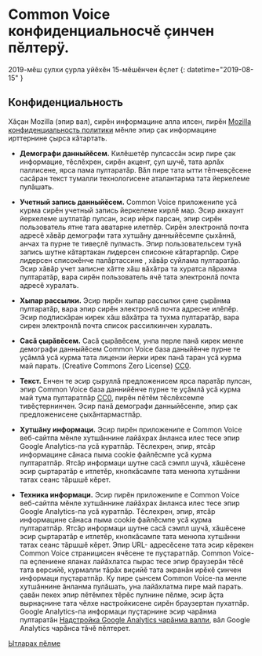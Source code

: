 # Common Voice конфиденциальносчĕ çинчен пĕлтерÿ.

2019-мĕш çулхи çурла уйĕхĕн 15-мĕшĕнчен ĕçлет {: datetime="2019-08-15" }

## Конфиденциальность

Хăçан Mozilla (эпир вал), сирĕн информацине алла илсен, пирĕн [Mozilla конфиденциальность политики](https://www.mozilla.org/privacy) мĕнле эпир çак информацине ирттернине çырса кăтартать.

* **Демографи данныйĕсем.** Килĕшетĕр пулсассăн эсир пире çак информацие, тĕслĕхрен, сирĕн акцент, çул шучĕ, тата арлăх паллисене, ярса пама пултаратăр. Вăл пире тата ытти тĕпчевçĕсене сасăран текст тумалли технологисене аталантарма тата йеркелеме пулăшать. 

* **Учетный запись данныйĕсем.** Common Voice приложенипе усă курма сирĕн учетный запись йеркелеме кирлĕ мар. Эсир аккаунт йеркелеме шутлатăр пулсан, эсир иĕрк парсан, эпир сирĕн пользователь ятне тата аватарне илетпĕр. Сирĕн электронлă почта адресĕ хăвăр демографи тата хутшăну данныйĕсемпе çыхăннă, анчах та пурне те тивеçлĕ пулмасть. Эпир пользовательсем тунă запись шутне кăтартакан лидерсен списокне кăтартарпăр. Сире лидерсен списокĕнче палăртассине , хăвăр суйлама пултаратăр. Эсир хăвăр учет записне хăтте хăш вăхăтра та хуратса пăрахма пултаратăр, вара сирĕн пользователь ячĕ тата электронлă почта адресĕ хуралать.

* **Хыпар рассылки.** Эсир пирĕн хыпар рассылки çине çырăнма пултаратăр, вара эпир сирĕн электронлă почта адресне илĕпĕр. Эсир подпискăран кирек хăш вăхăтра та тухма пултаратăр, вара сирен электронлă почта список рассилкинчен хуралать.

* **Сасă çырăвĕсем.** Сасă çырăвĕсем, унпа перле панă кирек менле демографи данныйĕсем Common Voice база даныйĕнче пурне те уçăмлă усă курма тата лицензи йерки ирек панă таран усă курма май парать. (Creative Commons Zero License) [CC0](https://creativecommons.org/publicdomain/zero/1.0/).

* **Текст.** Енчен те эсир çыруллă предложенисем ярса паратăр пулсан, эпир Common Voice база даннийĕнче пурне те уçăмлă усă курма май тума пултаратпăр [CC0](https://creativecommons.org/publicdomain/zero/1.0/), пирĕн пĕтĕм тĕслĕхсемпе тивĕçтернинчен. Эсир панă демографи данныйĕсенпе, эпир çак предложенисене çыхăнтармастпăр.

* **Хутшăну информаци.** Эсир пирĕн приложенипе е Common Voice веб-сайтпа мĕнле хутшăннине лайăхрах ăнланса илес тесе эпир Google Analytics-па усă куратпăр. Тĕслехрен, эпир, ятсăр информацине сăнаса пыма cookie файлĕсмпе усă курма пултаратпăр. Ятсăр информаци шутне сасă сэмпл шучă, хăшĕсене эсир çыртаратăр е итлетĕр, кнопкăсампе тата менюпа хутшăнни татах сеанс тăршшĕ кĕрет. 

* **Техника информаци.** Эсир пирĕн приложенипе е Common Voice веб-сайтпа мĕнле хутшăннине лайăхрах ăнланса илес тесе эпир Google Analytics-па усă куратпăр. Тĕслехрен, эпир, ятсăр информацине сăнаса пыма cookie файлĕсмпе усă курма пултаратпăр. Ятсăр информаци шутне сасă сэмпл шучă, хăшĕсене эсир çыртаратăр е итлетĕр, кнопкăсампе тата менюпа хутшăнни татах сеанс тăршшĕ кĕрет. Эпир URL- адресĕсене тата эсир кĕрекен Common Voice страницисен ячĕсене те пуçтаратпăр.  Common Voice-па еçлениене яланах лайăхлатса пырас тесе эпир браузерăн тĕсĕ тата версийĕ, курмалли тăрăх виçийĕ тата экранăн ирĕкĕ çинчен информаци пуçтаратпăр. Ку пире çынсем Common Voice-па менле хутшăннине ăнланма пулăшать, уна лайăхлатма пире май парать. çавăн пекех эпир пĕтĕмпех тĕрĕс пулнине пĕлме, эсир ăçта вырнаçнине тата чĕлхе настройкисене сирĕн браузертан пухатпăр. Google Analytics-па информаци пуçтарнине эсир чарăнма пултаратăн [Надстройка Google Analytics чарăнма валли](https://tools.google.com/dlpage/gaoptout), вăл Google Analytics чарăнса тăчĕ пĕлтерет. 

[Ытларах пĕлме](https://github.com/common-voice/common-voice/blob/main/docs/data_dictionary.md)
